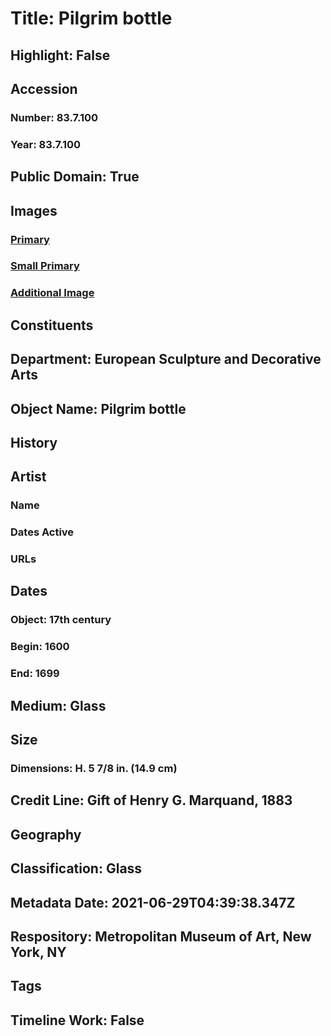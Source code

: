 # Title: Pilgrim bottle
## Highlight: False
## Accession
### Number: 83.7.100
### Year: 83.7.100
## Public Domain: True
## Images
### [Primary](https://images.metmuseum.org/CRDImages/es/original/118993.jpg)
### [Small Primary](https://images.metmuseum.org/CRDImages/es/web-large/118993.jpg)
### [Additional Image](https://images.metmuseum.org/CRDImages/es/original/7317.jpg)
## Constituents
## Department: European Sculpture and Decorative Arts
## Object Name: Pilgrim bottle
## History
## Artist
### Name
### Dates Active
### URLs
## Dates
### Object: 17th century
### Begin: 1600
### End: 1699
## Medium: Glass
## Size
### Dimensions: H. 5 7/8 in.  (14.9 cm)
## Credit Line: Gift of Henry G. Marquand, 1883
## Geography
## Classification: Glass
## Metadata Date: 2021-06-29T04:39:38.347Z
## Respository: Metropolitan Museum of Art, New York, NY
## Tags
## Timeline Work: False